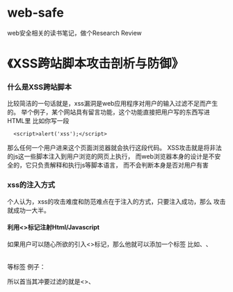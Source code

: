 # web-safe
web安全相关的读书笔记，做个Research Review

# 《XSS跨站脚本攻击剖析与防御》

### 什么是XSS跨站脚本
比较简洁的一句话就是，xss漏洞是web应用程序对用户的输入过滤不足而产生的。
举个例子，某个网站具有留言功能，这个功能直接把用户写的东西写进HTML里
比如你写一段
    
      <script>alert('xss');</script>
那么任何一个用户进来这个页面浏览器就会执行这段代码。
XSS攻击就是将非法的js这一些脚本注入到用户浏览的网页上执行，
而web浏览器本身的设计是不安全的，它只负责解释和执行js等脚本语言，
而不会判断本身是否对用户有害

### xss的注入方式
个人认为，xss的攻击难度和防范难点在于注入的方式，只要注入成功，那么
攻击就成功一大半。
#### 利用<>标记注射Html/Javascript
如果用户可以随心所欲的引入<>标记，那么他就可以添加一个标签
比如<script></script>、<img>、<table></table>等标签
例子：
> <script>alert('xss');</script>
所以首当其冲要过滤的就是<>、<script>
#### 利用html属性
很多html标记中的属性都支持javascript:[code]伪协议的形式，这个特殊的协议类型声明了
URL的主体是任意的js代码，有js解释器运行
例子：
> <img src=“javascript:alert('xss');”>

未完待续。。。
